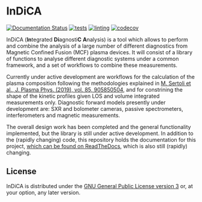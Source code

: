 # InDiCA

[![Documentation
Status](https://readthedocs.org/projects/indica-ukaea/badge/?version=latest)](https://indica-ukaea.readthedocs.io/en/latest/?badge=latest)
[![tests](https://github.com/ukaea/Indica/workflows/tests/badge.svg)](https://github.com/ukaea/Indica/actions?query=workflow%3Atests)
[![linting](https://github.com/ukaea/Indica/workflows/linting/badge.svg)](https://github.com/ukaea/Indica/actions?query=workflow%3Alinting)
[![codecov](https://codecov.io/gh/ukaea/Indica/branch/master/graph/badge.svg?token=6VJ5J4JRA2)](https://codecov.io/gh/ukaea/Indica)

InDiCA (**In**tegrated **Di**agnosti**C** **A**nalysis) is a tool which allows to perform and combine the analysis of a large number of different diagnostics from Magnetic Confined Fusion (MCF) plasma devices. It will consist of a library of functions to analyse different diagnostic systems under a common framework, and a set of workflows to combine these measurements.

Currently under active development are workflows for the calculation of the plasma composition following the methodologies explained in [M. Sertoli et al., J. Plasma Phys. (2019), vol. 85, 905850504](https://doi.org/10.1017/S0022377819000618), and for constrining the shape of the kinetic profiles given LOS and volume integrated measurements only. Diagnostic forward models presently under development are: SXR and bolometer cameras, passive spectrometers, interferometers and magnetic measurements.

The overall design work has been completed and the general functionality implemented, but the library is still under active development. In  addition to the (rapidly changing) code, this repository holds the documentation for this project, [which can be found on
ReadTheDocs](https://indica-ukaea.readthedocs.io/en/latest/), which is also still (rapidly) changing.

## License

InDiCA is distributed under the [GNU General Public License version
3](LICENSE.md) or, at your option, any later version.
